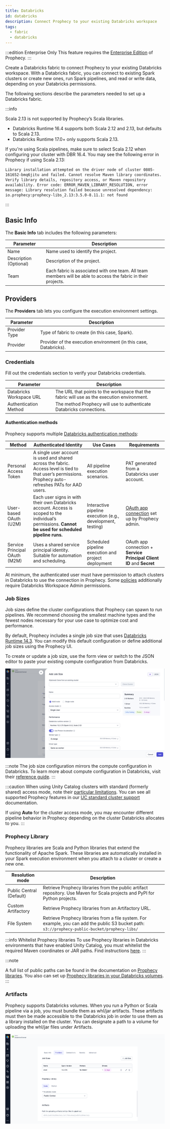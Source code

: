 ```yaml
---
title: Databricks
id: databricks
description: Connect Prophecy to your existing Databricks workspace
tags:
  - fabric
  - databricks
---
```


:::edition Enterprise Only
This feature requires the [Enterprise Edition](/getting-started/editions/prophecy-editions) of Prophecy.
:::

Create a Databricks fabric to connect Prophecy to your existing Databricks workspace. With a Databricks fabric, you can connect to existing Spark clusters or create new ones, run Spark pipelines, and read or write data, depending on your Databricks permissions.

The following sections describe the parameters needed to set up a Databricks fabric.

:::info

Scala 2.13 is not supported by Prophecy’s Scala libraries.

- Databricks Runtime 16.4 supports both Scala 2.12 and 2.13, but defaults to Scala 2.13.
- Databricks Runtime 17.0+ only supports Scala 2.13.

If you're using Scala pipelines, make sure to select Scala 2.12 when configuring your cluster with DBR 16.4. You may see the following error in Prophecy if using Scala 2.13:

```
Library installation attempted on the driver node of cluster 0805-161652-bmq6jitu and failed. Cannot resolve Maven library coordinates. Verify library details, repository access, or Maven repository availability. Error code: ERROR_MAVEN_LIBRARY_RESOLUTION, error message: Library resolution failed because unresolved dependency: io.prophecy:prophecy-libs_2.13:3.5.0-8.11.1: not found
```

:::

## Basic Info

The **Basic Info** tab includes the following parameters:

| Parameter              | Description                                                                                                    |
| ---------------------- | -------------------------------------------------------------------------------------------------------------- |
| Name                   | Name used to identify the project.                                                                             |
| Description (Optional) | Description of the project.                                                                                    |
| Team                   | Each fabric is associated with one team. All team members will be able to access the fabric in their projects. |

## Providers

The **Providers** tab lets you configure the execution environment settings.

| Parameter     | Description                                                       |
| ------------- | ----------------------------------------------------------------- |
| Provider Type | Type of fabric to create (in this case, Spark).                   |
| Provider      | Provider of the execution environment (in this case, Databricks). |

### Credentials

Fill out the credentials section to verify your Databricks credentials.

| Parameter                | Description                                                                                 |
| ------------------------ | ------------------------------------------------------------------------------------------- |
| Databricks Workspace URL | The URL that points to the workspace that the fabric will use as the execution environment. |
| Authentication Method    | The method Prophecy will use to authenticate Databricks connections.                        |

#### Authentication methods

Prophecy supports multiple [Databricks authentication methods](https://docs.databricks.com/aws/en/dev-tools/auth):

| Method                        | Authenticated Identity                                                                                                                                   | Use Cases                                                   | Requirements                                                                                     |
| ----------------------------- | -------------------------------------------------------------------------------------------------------------------------------------------------------- | ----------------------------------------------------------- | ------------------------------------------------------------------------------------------------ |
| Personal Access Token         | A single user account is used and shared across the fabric. Access level is tied to that user’s permissions. Prophecy auto-refreshes PATs for AAD users. | All pipeline execution scenarios.                           | PAT generated from a Databricks user account.                                                    |
| User-based OAuth (U2M)        | Each user signs in with their own Databricks account. Access is scoped to the individual’s permissions. **Cannot be used for scheduled pipeline runs.**  | Interactive pipeline execution (e.g., development, testing) | [OAuth app connection](/databricks-oauth-authentication/#requirements) set up by Prophecy admin. |
| Service Principal OAuth (M2M) | Uses a shared service principal identity. Suitable for automation and scheduling.                                                                        | Scheduled pipeline execution and project deployment         | OAuth app connection + **Service Principal Client ID** and **Secret**                            |

At minimum, the authenticated user must have permission to attach clusters in Databricks to use the connection in Prophecy. Some [policies](https://docs.databricks.com/aws/en/admin/clusters/policy-families) additionally require Databricks Workspace Admin permissions.

### Job Sizes

Job sizes define the cluster configurations that Prophecy can spawn to run pipelines. We recommend choosing the smallest machine types and the fewest nodes necessary for your use case to optimize cost and performance.

By default, Prophecy includes a single job size that uses [Databricks Runtime 14.3](https://docs.databricks.com/aws/en/compute#databricks-runtime). You can modify this default configuration or define additional job sizes using the Prophecy UI.

To create or update a job size, use the form view or switch to the JSON editor to paste your existing compute configuration from Databricks.

![Job Size configuration](../img/dbx-job-size.png)

:::note
The job size configuration mirrors the compute configuration in Databricks. To learn more about compute configuration in Databricks, visit their [reference guide](https://docs.databricks.com/aws/en/compute/configure).
:::

:::caution
When using Unity Catalog clusters with standard (formerly shared) access mode, note their [particular limitations](https://docs.databricks.com/en/compute/access-mode-limitations.html#shared-access-mode-limitations-on-unity-catalog). You can see all supported Prophecy features in our [UC standard cluster support](./ucshared) documentation.

If using **Auto** for the cluster access mode, you may encounter different pipeline behavior in Prophecy depending on the cluster Databricks allocates to you.
:::

### Prophecy Library

Prophecy libraries are Scala and Python libraries that extend the functionality of Apache Spark. These libraries are automatically installed in your Spark execution environment when you attach to a cluster or create a new one.

| **Resolution mode**      | **Description**                                                                                                                                  |
| ------------------------ | ------------------------------------------------------------------------------------------------------------------------------------------------ |
| Public Central (Default) | Retrieve Prophecy libraries from the public artifact repository. Use Maven for Scala projects and PyPI for Python projects.                      |
| Custom Artifactory       | Retrieve Prophecy libraries from an Artifactory URL.                                                                                             |
| File System              | Retrieve Prophecy libraries from a file system. For example, you can add the public S3 bucket path: `s3://prophecy-public-bucket/prophecy-libs/` |

:::info Whitelist Prophecy libraries
To use Prophecy libraries in Databricks environments that have enabled Unity Catalog, you must whitelist the required Maven coordinates or JAR paths. Find instructions [here](/admin/dbx-whitelist-plibs).
:::

:::note

A full list of public paths can be found in the documentation on [Prophecy libraries](/engineers/prophecy-libraries#download-prophecy-libraries). You also can set up [Prophecy libraries in your Databricks volumes](docs/enterprise/fabrics/Spark-fabrics/databricks/volumns-plibs.md).
:::

### Artifacts

Prophecy supports Databricks volumes. When you run a Python or Scala pipeline via a job, you must bundle them as whl/jar artifacts. These artifacts must then be made accessible to the Databricks job in order to use them as a library installed on the cluster. You can designate a path to a volume for uploading the whl/jar files under Artifacts.

![Artifact settings](../img/dbx-fabric-settings.png)
